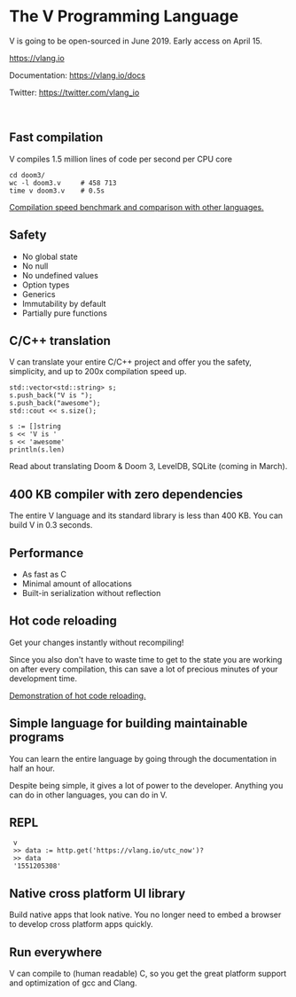 # The V Programming Language

V is going to be open-sourced in June 2019. Early access on April 15.

https://vlang.io

Documentation: https://vlang.io/docs

Twitter: https://twitter.com/vlang_io


&nbsp;

## Fast compilation
V compiles 1.5 million lines of code per second per CPU core
```
cd doom3/
wc -l doom3.v     # 458 713
time v doom3.v    # 0.5s
```
[Compilation speed benchmark and comparison with other languages.](https://vlang.io/compilation_speed)

## Safety
- No global state
- No null
- No undefined values
- Option types
- Generics
- Immutability by default
- Partially pure functions

## C/C++ translation
V can translate your entire C/C++ project and offer you the safety, simplicity, and up to 200x compilation speed up. 
```
std::vector<std::string> s;
s.push_back("V is ");
s.push_back("awesome");
std::cout << s.size();
```
```
s := []string 
s << 'V is '
s << 'awesome'
println(s.len)
```
Read about translating Doom & Doom 3, LevelDB, SQLite (coming in March).	

## 400 KB compiler with zero dependencies
The entire V language and its standard library is less than 400 KB. You can build V in 0.3 seconds.


## Performance
- As fast as C
- Minimal amount of allocations 
- Built-in serialization without reflection 

## Hot code reloading
Get your changes instantly without recompiling!

Since you also don't have to waste time to get to the state you are working on after every compilation, this can save a lot of precious minutes of your development time.

[Demonstration of hot code reloading.](https://volt-app.com/img/lang.webm)

## Simple language for building maintainable programs
You can learn the entire language by going through the documentation in half an hour.

Despite being simple, it gives a lot of power to the developer. Anything you can do in other languages, you can do in V.

## REPL
```
 v
 >> data := http.get('https://vlang.io/utc_now')? 
 >> data 
 '1551205308' 
```

## Native cross platform UI library
Build native apps that look native. You no longer need to embed a browser to develop cross platform apps quickly.	

## Run everywhere
V can compile to (human readable) C, so you get the great platform support and optimization of gcc and Clang.
